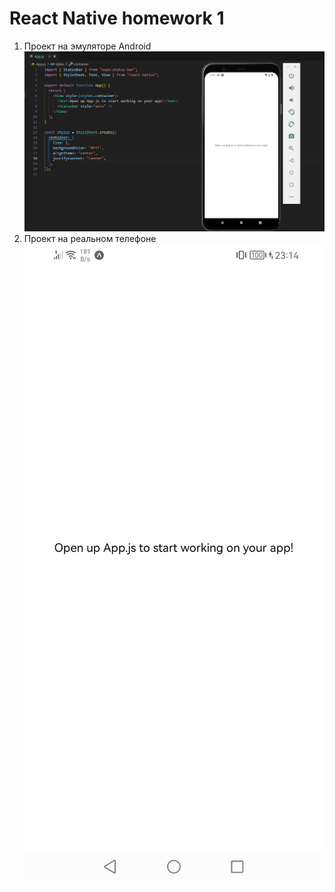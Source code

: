 # React Native homework 1

1. Проект на эмуляторе Android<br /> ![screenshot 1](./screens/Screenshot_1.png "Орк")
2. Проект на реальном телефоне<br /> ![screenshot 2](./screens/Screenshot_2.jpg "Орк")
